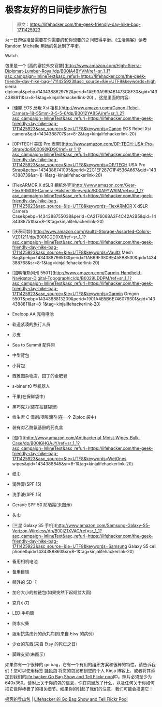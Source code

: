 # 极客友好的日间徒步旅行包

> 原文：<https://lifehacker.com/the-geek-friendly-day-hike-bag-1711425923>

为一日游做准备需要在你需要的和你想要的之间取得平衡。《生活黑客》读者 Random Michelle 用她的包达到了平衡。

Watch

包里是一个 [高的塞拉外交官腰](http://www.amazon.com/High-Sierra-Diplomat-Lumber-Royal/dp/B00IA4BYVM/ref=sr_1_1?asc_campaign=InlineText&asc_refurl=https://lifehacker.com/the-geek-friendly-day-hike-bag-1711425923&asc_source=&ie=UTF8&keywords=high sierra diplomat&pebp=1434388629752&perid=1AE93A9694B1473C8F30&qid=1434388611&sr=8-1&tag=kinjalifehackerlink-20) 。这是里面的内容:

*   [佳能 EOS 反叛 Xsi 相机](http://www.amazon.com/Canon-Rebel-Camera-18-55mm-3-5-5-6/dp/B0012YA85A/ref=sr_1_2?asc_campaign=InlineText&asc_refurl=https://lifehacker.com/the-geek-friendly-day-hike-bag-1711425923&asc_source=&ie=UTF8&keywords=Canon EOS Rebel Xsi camera&qid=1434388707&sr=8-2&tag=kinjalifehackerlink-20)

*   [OP/TECH 美国 Pro 表带](http://www.amazon.com/OP-TECH-USA-Pro-Strap/dp/B00092KD9C/ref=sr_1_1?asc_campaign=InlineText&asc_refurl=https://lifehacker.com/the-geek-friendly-day-hike-bag-1711425923&asc_source=&ie=UTF8&keywords=OP/TECH USA Pro Strap&pebp=1434388741095&perid=22C1EF287C1F4536A667&qid=1434388739&sr=8-1&tag=kinjalifehackerlink-20)

*   [FlexARMOR X dSLR 相机外壳](http://www.amazon.com/Gear-FlexARMOR-Camera-Holster-Sleeve/dp/B00A9YWAIM/ref=sr_1_1?asc_campaign=InlineText&asc_refurl=https://lifehacker.com/the-geek-friendly-day-hike-bag-1711425923&asc_source=&ie=UTF8&keywords=FlexARMOR X dSLR Camera Case&pebp=1434388755038&perid=CA2176068A2F4C42A2B5&qid=1434388751&sr=8-1&tag=kinjalifehackerlink-20)

*   [沃茨网袋](http://www.amazon.com/Vaultz-Storage-Assorted-Colors-VZ01211/dp/B001CDD0X8/ref=sr_1_1?asc_campaign=InlineText&asc_refurl=https://lifehacker.com/the-geek-friendly-day-hike-bag-1711425923&asc_source=&ie=UTF8&keywords=Vaultz Mesh Bag&pebp=1434388796513&perid=11AB69F380BE458B8530&qid=1434388768&sr=8-1&tag=kinjalifehackerlink-20)

*   [加明俄勒冈州 550T](http://www.amazon.com/Garmin-Handheld-Navigator-Digital-Topographic/dp/B0029LDDPM/ref=sr_1_1?asc_campaign=InlineText&asc_refurl=https://lifehacker.com/the-geek-friendly-day-hike-bag-1711425923&asc_source=&ie=UTF8&keywords=Garmin Oregon 550T&pebp=1434388813209&perid=1901A4B5B6E746079601&qid=1434388811&sr=8-1&tag=kinjalifehackerlink-20)

*   Eneloop AA 充电电池

*   轨道紧凑的旅行人员

*   沙皮

*   Sea to Summit 配件带

*   中型背包

*   小背包

*   西雅图杂物店，园丁的金肥皂

*   s-biner t0 型机器人
*   干果(在保鲜袋中)

*   黑巧克力(装在拉链袋里)

*   维生素 C 滴剂/咽喉滴剂(在一个 Ziploc 袋中)

*   装有对乙酰氨基酚的药丸盒

*   [湿巾](http://www.amazon.com/Antibacterial-Moist-Wipes-Bulk-Case/dp/B00IGHGAJY/ref=sr_1_1?asc_campaign=InlineText&asc_refurl=https://lifehacker.com/the-geek-friendly-day-hike-bag-1711425923&asc_source=&ie=UTF8&keywords=WetOnes wipes&qid=1434388845&sr=8-1&tag=kinjalifehackerlink-20)

*   纸巾

*   润唇膏(SPF 15)

*   洗手液(SPF 15)

*   CeraVe SPF 50 防晒霜(未图示)

*   头巾

*   [三星 Galaxy S5 手机](http://www.amazon.com/Samsung-Galaxy-S5-Verizon-Wireless/dp/B00IZ1XVAC/ref=sr_1_1?asc_campaign=InlineText&asc_refurl=https://lifehacker.com/the-geek-friendly-day-hike-bag-1711425923&asc_source=&ie=UTF8&keywords=Samsung Galaxy S5 cell phone&qid=1434388860&sr=8-1&tag=kinjalifehackerlink-20)

*   备用相机电池

*   备用目镜

*   额外的 SD 卡

*   加仑大小的拉链包(如果突然下起倾盆大雨)

*   克肖小刀

*   LED 手电筒

*   防水火柴

*   服用抗焦虑药的药丸病例(来自 Etsy 的病例)

*   少女的东西(来自 Etsy 的死亡之日)
*   脚踝支架(未图示)

如果你有一个很棒的 go bag，它有一个有用的组织方案和很棒的特性，请告诉我们！您可以使用标签 [特色包](http://kinja.com/tag/featured-bag) 将您的包发布到您的个人 Kinja 博客上，或者将其添加到我们的[life hacker Go Bag Show and Tell Flickr pool](http://www.flickr.com/groups/2301352@N21)中。照片必须至少为 640x360。请附上关于你的包的信息，你在包里放了什么，以及任何关于你如何把它做得棒极了的相关细节。如果你的引起了我们的注意，我们可能会报道它！

[极客的登山包](https://www.flickr.com/photos/random_michelle/16706058163/in/pool-2301352@N21/) | [Lifehacker 的 Go Bag Show and Tell Flickr Pool](http://www.flickr.com/groups/2301352@N21)